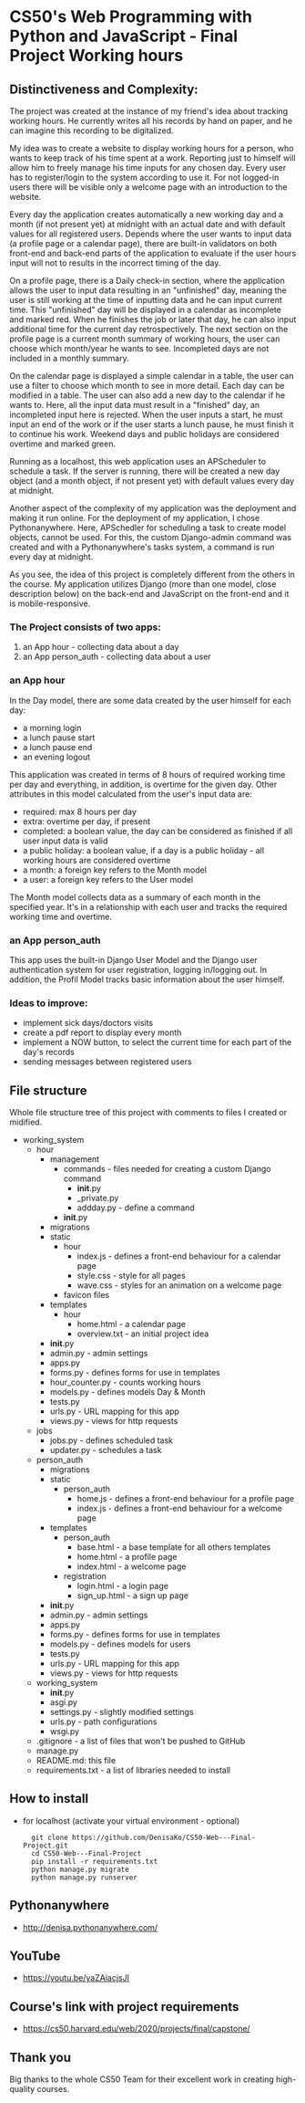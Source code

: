 # CS50's Web Programming with Python and JavaScript - Final Project Working hours
## Distinctiveness and Complexity:
The project was created at the instance of my friend's idea about tracking working hours. He currently writes all his 
records by hand on paper, and he can imagine this recording to be digitalized.

My idea was to create a website to display working hours for a person, who wants to keep track of his time spent at a 
work. Reporting just to himself will allow him to freely manage his time inputs for any chosen day. Every user has to register/login to the system according to use it. For not logged-in users there will be visible only a welcome page with an introduction to the website.

Every day the application creates automatically a new working day and a month (if not present yet) at midnight with an actual date and with default values for all registered users. Depends where the user wants to input data (a profile page or a calendar page), there are built-in validators on both front-end and back-end parts of the application to evaluate if the user hours input will not to results in the incorrect timing of the day. 

On a profile page, there is a Daily check-in section, where the application allows the user to input data resulting in an "unfinished" day, meaning the user is still working at the time of inputting data and he can input current time. This "unfinished" day will be displayed in a calendar as incomplete and marked red. When he finishes the job or later that day, he can also input additional time for the current day retrospectively. The next section on the profile page is a current month summary of working hours, the user can choose which month/year he wants to see. Incompleted days are not included in a monthly summary.

On the calendar page is displayed a simple calendar in a table, the user can use a filter to choose which month to see in more detail. Each day can be modified in a table. The user can also add a new day to the calendar if he wants to. Here, all the input data must result in a "finished" day, an incompleted input here is rejected. When the user inputs a start, he must input an end of the work or if the user starts a lunch pause, he must finish it to continue his work. Weekend days and public holidays are considered overtime and marked green.

Running as a localhost, this web application uses an APScheduler to schedule a task. If the server is running, there will be created a new day object (and a month object, if not present yet) with default values every day at midnight.

Another aspect of the complexity of my application was the deployment and making it run online. For the deployment of my application, I chose Pythonanywhere. Here, APSchedler for scheduling a task to create model objects, cannot be used. For this, the custom Django-admin command was created and with a Pythonanywhere's tasks system, a command is run every day at midnight.

As you see, the idea of this project is completely different from the others in the course. My application utilizes Django (more than one model, close description below) on the back-end and JavaScript on the front-end and it is mobile-responsive.

### The Project consists of two apps:
1. an App hour - collecting data about a day
2. an App person_auth - collecting data about a user 

### an App hour
In the Day model, there are some data created by the user himself for each day:
- a morning login
- a lunch pause start
- a lunch pause end
- an evening logout

This application was created in terms of 8 hours of required working time per day and everything, in addition, is overtime for the given day.
Other attributes in this model calculated from the user's input data are:
- required: max 8 hours per day
- extra: overtime per day, if present
- completed: a boolean value, the day can be considered as finished if all user input data is valid
- a public holiday: a boolean value, if a day is a public holiday - all working hours are considered overtime
- a month: a foreign key refers to the Month model
- a user: a foreign key refers to the User model

The Month model collects data as a summary of each month in the specified year. It's in a relationship with each user and tracks the required working time and overtime.

### an App person_auth

This app uses the built-in Django User Model and the Django user authentication system for user registration, logging in/logging out.
In addition, the Profil Model tracks basic information about the user himself.

### Ideas to improve:
- implement sick days/doctors visits
- create a pdf report to display every month
- implement a NOW button, to select the current time for each part of the day's records
- sending messages between registered users

## File structure

Whole file structure tree of this project with comments to files I created or midified.

- working_system
  - hour
    - management
      - commands - files needed for creating a custom Django command
        - __init__.py
        - _private.py
        - addday.py - define a command
      - __init__.py
    - migrations
    - static
      - hour
        - index.js - defines a front-end behaviour for a calendar page
        - style.css - style for all pages
        - wave.css - styles for an animation on a welcome page
      - favicon files
    - templates
      - hour
        - home.html - a calendar page
        - overview.txt - an initial project idea
    - __init__.py
    - admin.py - admin settings
    - apps.py
    - forms.py - defines forms for use in templates
    - hour_counter.py - counts working hours
    - models.py - defines models Day & Month 
    - tests.py
    - urls.py - URL mapping for this app
    - views.py - views for http requests
  - jobs
    - jobs.py - defines scheduled task
    - updater.py - schedules a task
  - person_auth
    - migrations
    - static
      - person_auth
        - home.js - defines a front-end behaviour for a profile page
        - index.js - defines a front-end behaviour for a welcome page
    - templates
      - person_auth
        - base.html - a base template for all others templates
        - home.html - a profile page
        - index.html - a welcome page
      - registration
        - login.html - a login page
        - sign_up.html - a sign up page
    - __init__.py
    - admin.py - admin settings
    - apps.py
    - forms.py - defines forms for use in templates
    - models.py - defines models for users
    - tests.py
    - urls.py - URL mapping for this app
    - views.py - views for http requests
  - working_system
    - __init__.py
    - asgi.py
    - settings.py - slightly modified settings
    - urls.py - path configurations
    - wsgi.py
  - .gitignore - a list of files that won't be pushed to GitHub
  - manage.py
  - README.md: this file
  - requirements.txt - a list of libraries needed to install 

## How to install
- for localhost (activate your virtual environment - optional)

        git clone https://github.com/DenisaKo/CS50-Web---Final-Project.git
        cd CS50-Web---Final-Project
        pip install -r requirements.txt
        python manage.py migrate
        python manage.py runserver

## Pythonanywhere
- http://denisa.pythonanywhere.com/


## YouTube
- https://youtu.be/yaZAiacjsJI
## Course's link with project requirements

- https://cs50.harvard.edu/web/2020/projects/final/capstone/

## Thank you
Big thanks to the whole CS50 Team for their excellent work in creating high-quality courses.

